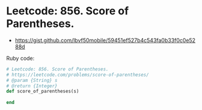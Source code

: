 # Leetcode: 856. Score of Parentheses.

- https://gist.github.com/lbvf50mobile/59451ef527b4c543fa0b33f0c0e5288d

Ruby code:
```Ruby
# Leetcode: 856. Score of Parentheses.
# https://leetcode.com/problems/score-of-parentheses/
# @param {String} s
# @return {Integer}
def score_of_parentheses(s)
    
end
```